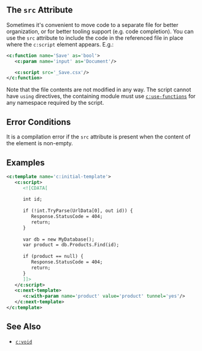 ## The `src` Attribute

Sometimes it's convenient to move code to a separate file for better organization, or for better tooling support (e.g. code completion). You can use the `src` attribute to include the code in the referenced file in place where the `c:script` element appears. E.g.:

```xml
<c:function name='Save' as='bool'>
   <c:param name='input' as='Document'/>

   <c:script src='_Save.csx'/>
</c:function>
```

Note that the file contents are not modified in any way. The script cannot have `using` directives, the containing module must use [`c:use-functions`](use-functions.html) for any namespace required by the script.

## Error Conditions

It is a compilation error if the `src` attribute is present when the content of the element is non-empty.

## Examples

```xml
<c:template name='c:initial-template'>
   <c:script>
      <![CDATA[
      
      int id;
      
      if (!int.TryParse(UrlData[0], out id)) {
         Response.StatusCode = 404;
         return;
      }
      
      var db = new MyDatabase();
      var product = db.Products.Find(id);
      
      if (product == null) {
         Response.StatusCode = 404;
         return;
      }
      ]]>
   </c:script>
   <c:next-template>
      <c:with-param name='product' value='product' tunnel='yes'/>
   </c:next-template>
</c:template>
```

## See Also

- [`c:void`](void.html)
